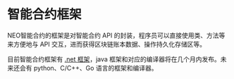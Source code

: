 # 智能合约框架

NEO智能合约的框架是对智能合约 API 的封装，程序员可以直接使用类、方法等来方便地与 API 交互，进而获得区块链账本数据、操作持久化存储区等。

目前智能合约框架有 [.net 框架](fw/dotnet.md)，java 框架和对应的编译器将在几个月内发布。未来还会有 python、C/C++、Go 语言的框架和编译器。
